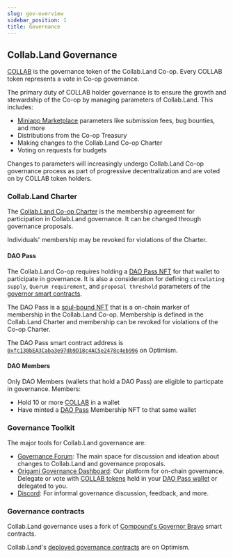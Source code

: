 ```yaml
---
slug: gov-overview
sidebar_position: 1
title: Governance
---
```


## Collab.Land Governance

[COLLAB](../token/token_overview) is the governance token of the Collab.Land Co-op. Every COLLAB token represents a vote in Co-op governance.

The primary duty of COLLAB holder governance is to ensure the growth and stewardship of the Co-op by managing parameters of Collab.Land. This includes:

- [Miniapp Marketplace](../../help-docs/marketplace/) parameters like submission fees, bug bounties, and more
- Distributions from the Co-op Treasury
- Making changes to the Collab.Land Co-op Charter
- Voting on requests for budgets

Changes to parameters will increasingly undergo Collab.Land Co-op governance process as part of progressive decentralization and are voted on by COLLAB token holders.

### Collab.Land Charter

The [Collab.Land Co-op Charter](https://drive.google.com/file/d/1sjpVGYMMoV-dCBjBc1a9oZ9afjOVqvLE/preview?format=pdf) is the membership agreement for participation in Collab.Land governance. It can be changed through governance proposals.

Individuals' membership may be revoked for violations of the Charter.

#### DAO Pass

The Collab.Land Co-op requires holding a [DAO Pass NFT](https://opensea.io/collection/collab-land-dao-pass) for that wallet to participate in governance. It is also a consideration for defining `circulating supply`, `Quorum requirement`, and `proposal threshold` parameters of the [governor smart contracts](./contracts).

The DAO Pass is a [soul-bound NFT](https://vitalik.ca/general/2022/01/26/soulbound.html) that is a on-chain marker of membership in the Collab.Land Co-op. Membership is defined in the Collab.Land Charter and membership can be revoked for violations of the Co-op Charter.

The DAO Pass smart contract address is [`0xfc130bEA3Caba3e97db9D18c4AC5e2478c4eb996`](https://optimistic.etherscan.io/token/0xfc130bea3caba3e97db9d18c4ac5e2478c4eb996) on Optimism.

#### DAO Members
Only DAO Members (wallets that hold a DAO Pass) are eligible to particpate in governance. Members:

- Hold 10 or more [COLLAB](../token/token_overview) in a wallet
- Have minted a [DAO Pass](#dao-pass) Membership NFT to that same wallet

### Governance Toolkit

The major tools for Collab.Land governance are:

- [Governance Forum](https://gov.collab.land/): The main space for discussion and ideation about changes to Collab.Land and governance proposals.
- [Origami Governance Dashboard](https://app.joinorigami.com/join/258692110553841664): Our platform for on-chain governance. Delegate or vote with [COLLAB tokens](../token/token_overview) held in your [DAO Pass wallet](#dao-pass) or delegated to you.
- [Discord](https://discord.gg/collabland): For informal governance discussion, feedback, and more.

### Governance contracts
Collab.Land governance uses a fork of [Compound's Governor Bravo](https://docs.compound.finance/v2/governance/) smart contracts.

Collab.Land's [deployed governance contracts](./contracts) are on Optimism.

